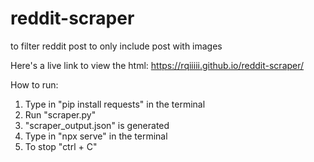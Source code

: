 # reddit-scraper
to filter reddit post to only include post with images

Here's a live link to view the html:
https://rqiiiii.github.io/reddit-scraper/

How to run:
1. Type in "pip install requests" in the terminal
2. Run "scraper.py"
3. "scraper_output.json" is generated
4. Type in "npx serve" in the terminal
5. To stop "ctrl + C"
